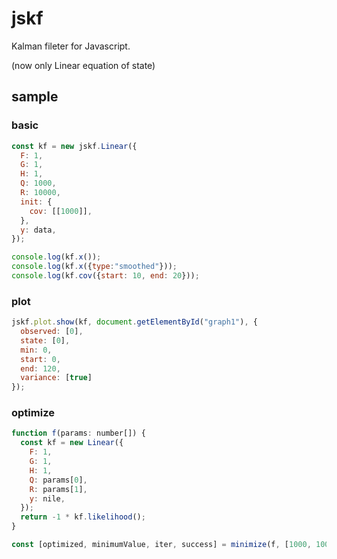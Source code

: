 # jskf

Kalman fileter for Javascript.

(now only Linear equation of state)

## sample

### basic

```Javascript
const kf = new jskf.Linear({
  F: 1,
  G: 1,
  H: 1,
  Q: 1000,
  R: 10000,
  init: {
    cov: [[1000]],
  },
  y: data,
});

console.log(kf.x());
console.log(kf.x({type:"smoothed"}));
console.log(kf.cov({start: 10, end: 20}));
```

### plot

```Javascript
jskf.plot.show(kf, document.getElementById("graph1"), {
  observed: [0],
  state: [0],
  min: 0,
  start: 0,
  end: 120,
  variance: [true]
});
```

### optimize

```Javascript
function f(params: number[]) {
  const kf = new Linear({
    F: 1,
    G: 1,
    H: 1,
    Q: params[0],
    R: params[1],
    y: nile,
  });
  return -1 * kf.likelihood();
}

const [optimized, minimumValue, iter, success] = minimize(f, [1000, 1000]);
```
